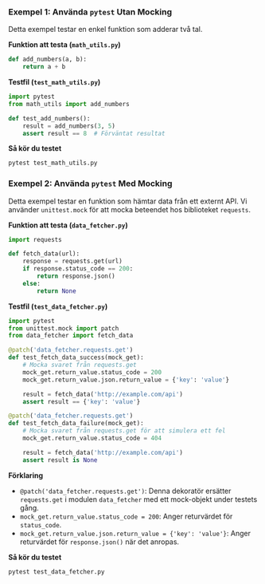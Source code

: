 ### Exempel 1: Använda `pytest` Utan Mocking
Detta exempel testar en enkel funktion som adderar två tal.

**Funktion att testa (`math_utils.py`)**
```python
def add_numbers(a, b):
    return a + b
```

**Testfil (`test_math_utils.py`)**
```python
import pytest
from math_utils import add_numbers

def test_add_numbers():
    result = add_numbers(3, 5)
    assert result == 8  # Förväntat resultat
```

**Så kör du testet**
```bash
pytest test_math_utils.py
```

### Exempel 2: Använda `pytest` Med Mocking
Detta exempel testar en funktion som hämtar data från ett externt API. Vi använder `unittest.mock` för att mocka beteendet hos biblioteket `requests`.

**Funktion att testa (`data_fetcher.py`)**
```python
import requests

def fetch_data(url):
    response = requests.get(url)
    if response.status_code == 200:
        return response.json()
    else:
        return None
```

**Testfil (`test_data_fetcher.py`)**
```python
import pytest
from unittest.mock import patch
from data_fetcher import fetch_data

@patch('data_fetcher.requests.get')
def test_fetch_data_success(mock_get):
    # Mocka svaret från requests.get
    mock_get.return_value.status_code = 200
    mock_get.return_value.json.return_value = {'key': 'value'}

    result = fetch_data('http://example.com/api')
    assert result == {'key': 'value'}

@patch('data_fetcher.requests.get')
def test_fetch_data_failure(mock_get):
    # Mocka svaret från requests.get för att simulera ett fel
    mock_get.return_value.status_code = 404

    result = fetch_data('http://example.com/api')
    assert result is None
```

**Förklaring**
- `@patch('data_fetcher.requests.get')`: Denna dekoratör ersätter `requests.get` i modulen `data_fetcher` med ett mock-objekt under testets gång.
- `mock_get.return_value.status_code = 200`: Anger returvärdet för `status_code`.
- `mock_get.return_value.json.return_value = {'key': 'value'}`: Anger returvärdet för `response.json()` när det anropas.

**Så kör du testet**
```bash
pytest test_data_fetcher.py
```
